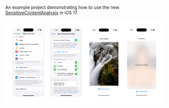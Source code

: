 
An example project demonstrating how to use the new [SensitiveContentAnalysis](https://developer.apple.com/documentation/sensitivecontentanalysis) in iOS 17.


<p align="center">
<img src="SensitiveSummaryImage.png" alt="Sensitive Screen Activation Flow" title="Sensitive Screen Activation Flow"/>
</p>
</br>
